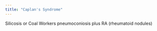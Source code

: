 ```yaml
---
title: "Caplan's Syndrome"
---
```

Silicosis or Coal Workers pneumoconiosis
plus
RA (rheumatoid nodules)

